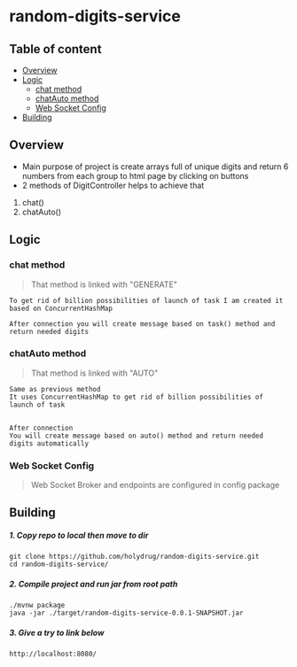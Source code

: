# random-digits-service

## Table of content ##
- [Overview](#Overview)
- [Logic](#Logic)
  - [chat method](#chat-method)
  - [chatAuto method](#chatAuto-method)
  - [Web Socket Config](#Web-Socket-Config)
- [Building](#Building)

## Overview ##

- Main purpose of project is create arrays full of unique digits and return 6 numbers from each group to html page by clicking on buttons 
- 2 methods of DigitController helps to achieve that
1. chat()
2. chatAuto()

## Logic ##

### chat method ###

> That method is linked with "GENERATE"

    To get rid of billion possibilities of launch of task I am created it based on ConcurrentHashMap
    
    After connection you will create message based on task() method and return needed digits

### chatAuto method ###

> That method is linked with "AUTO"

    Same as previous method
    It uses ConcurrentHashMap to get rid of billion possibilities of launch of task 
  

    After connection
    You will create message based on auto() method and return needed digits automatically

### Web Socket Config ###

> Web Socket Broker and endpoints are configured in config package

## Building ##
##### 1. Copy repo to local then move to dir #####

    git clone https://github.com/holydrug/random-digits-service.git
    cd random-digits-service/

##### 2. Compile project and run jar from root path #####

    ./mvnw package
    java -jar ./target/random-digits-service-0.0.1-SNAPSHOT.jar

##### 3. Give a try to link below #####

    http://localhost:8080/